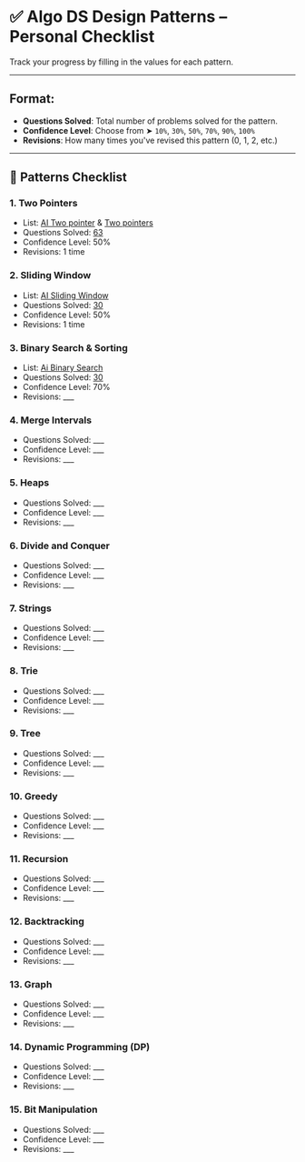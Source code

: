 # ✅ Algo DS Design Patterns – Personal Checklist

Track your progress by filling in the values for each pattern.

---

## Format:
- **Questions Solved**: Total number of problems solved for the pattern.
- **Confidence Level**: Choose from ➤ `10%`, `30%`, `50%`, `70%`, `90%`, `100%`
- **Revisions**: How many times you've revised this pattern (0, 1, 2, etc.)

---

## 🧠 Patterns Checklist

### 1. Two Pointers
- List: [AI Two pointer](https://leetcode.com/problem-list/2kjh1mej/) & [Two pointers](https://leetcode.com/problem-list/26ksgcmh/)
- Questions Solved: [63](https://leetcode.com/problem-list/2khuzio2/)
- Confidence Level: 50%
- Revisions: 1 time

### 2. Sliding Window
- List: [AI Sliding Window](https://leetcode.com/problem-list/2kb1b49r/)
- Questions Solved: [30](https://leetcode.com/problem-list/24asd74t/)
- Confidence Level: 50%
- Revisions: 1 time

### 3. Binary Search & Sorting
- List: [Ai Binary Search](https://leetcode.com/problem-list/2kjlt6z5/)
- Questions Solved: [30](https://leetcode.com/problem-list/2jarkv5m/)
- Confidence Level: 70%
- Revisions: ___

### 4. Merge Intervals
- Questions Solved: ___
- Confidence Level: ___
- Revisions: ___

### 5. Heaps
- Questions Solved: ___
- Confidence Level: ___
- Revisions: ___

### 6. Divide and Conquer
- Questions Solved: ___
- Confidence Level: ___
- Revisions: ___

### 7. Strings
- Questions Solved: ___
- Confidence Level: ___
- Revisions: ___

### 8. Trie
- Questions Solved: ___
- Confidence Level: ___
- Revisions: ___

### 9. Tree
- Questions Solved: ___
- Confidence Level: ___
- Revisions: ___

### 10. Greedy
- Questions Solved: ___
- Confidence Level: ___
- Revisions: ___

### 11. Recursion
- Questions Solved: ___
- Confidence Level: ___
- Revisions: ___

### 12. Backtracking
- Questions Solved: ___
- Confidence Level: ___
- Revisions: ___

### 13. Graph
- Questions Solved: ___
- Confidence Level: ___
- Revisions: ___

### 14. Dynamic Programming (DP)
- Questions Solved: ___
- Confidence Level: ___
- Revisions: ___

### 15. Bit Manipulation
- Questions Solved: ___
- Confidence Level: ___
- Revisions: ___  
